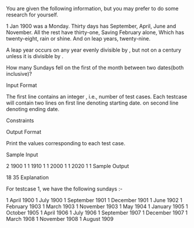 You are given the following information, but you may prefer to do some research for yourself.

1 Jan 1900 was a Monday.
Thirty days has September,
April, June and November.
All the rest have thirty-one,
Saving February alone,
Which has twenty-eight, rain or shine.
And on leap years, twenty-nine.

A leap year occurs on any year evenly divisible by , but not on a century unless it is divisible by .

How many Sundays fell on the first of the month between two dates(both inclusive)?

Input Format

The first line contains an integer , i.e., number of test cases.
Each testcase will contain two lines
 on first line denoting starting date.
 on second line denoting ending date.

Constraints

Output Format

Print the values corresponding to each test case.

Sample Input

2
1900 1 1
1910 1 1
2000 1 1
2020 1 1
Sample Output

18
35
Explanation

For testcase 1, we have the following sundays :-

1 April 1900
1 July 1900
1 September 1901
1 December 1901
1 June 1902
1 February 1903
1 March 1903
1 November 1903
1 May 1904
1 January 1905
1 October 1905
1 April 1906
1 July 1906
1 September 1907 
1 December 1907
1 March 1908
1 November 1908
1 August 1909
